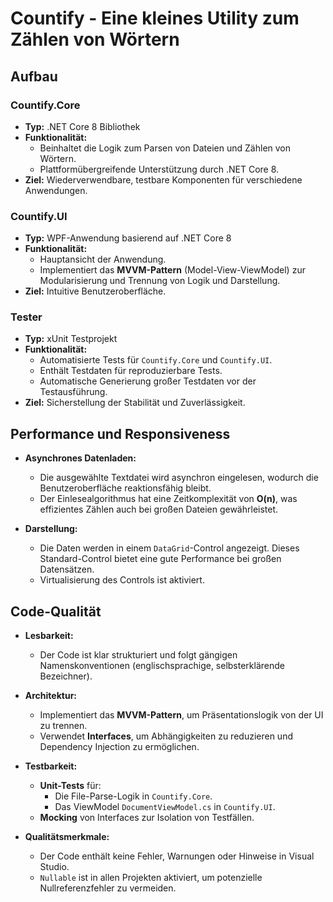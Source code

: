 # Countify - Eine kleines Utility zum Zählen von Wörtern


## Aufbau

### Countify.Core
- **Typ:** .NET Core 8 Bibliothek
- **Funktionalität:** 
  - Beinhaltet die Logik zum Parsen von Dateien und Zählen von Wörtern.
  - Plattformübergreifende Unterstützung durch .NET Core 8.
- **Ziel:** Wiederverwendbare, testbare Komponenten für verschiedene Anwendungen.

### Countify.UI
- **Typ:** WPF-Anwendung basierend auf .NET Core 8
- **Funktionalität:** 
  - Hauptansicht der Anwendung.
  - Implementiert das **MVVM-Pattern** (Model-View-ViewModel) zur Modularisierung und Trennung von Logik und Darstellung.
- **Ziel:** Intuitive Benutzeroberfläche.

### **Tester**
- **Typ:** xUnit Testprojekt
- **Funktionalität:**
  - Automatisierte Tests für `Countify.Core` und `Countify.UI`.
  - Enthält Testdaten für reproduzierbare Tests.
  - Automatische Generierung großer Testdaten vor der Testausführung.
- **Ziel:** Sicherstellung der Stabilität und Zuverlässigkeit.


## Performance und Responsiveness

- **Asynchrones Datenladen:** 
  - Die ausgewählte Textdatei wird asynchron eingelesen, wodurch die Benutzeroberfläche reaktionsfähig bleibt.
  - Der Einlesealgorithmus hat eine Zeitkomplexität von **O(n)**, was effizientes Zählen auch bei großen Dateien gewährleistet.
  
- **Darstellung:** 
  - Die Daten werden in einem `DataGrid`-Control angezeigt. Dieses Standard-Control bietet eine gute Performance bei großen Datensätzen.
  - Virtualisierung des Controls ist aktiviert.


## Code-Qualität

- **Lesbarkeit:**
  - Der Code ist klar strukturiert und folgt gängigen Namenskonventionen (englischsprachige, selbsterklärende Bezeichner).
  
- **Architektur:**
  - Implementiert das **MVVM-Pattern**, um Präsentationslogik von der UI zu trennen.
  - Verwendet **Interfaces**, um Abhängigkeiten zu reduzieren und Dependency Injection zu ermöglichen.

- **Testbarkeit:**
  - **Unit-Tests** für:
    - Die File-Parse-Logik in `Countify.Core`.
    - Das ViewModel `DocumentViewModel.cs` in `Countify.UI`.
  - **Mocking** von Interfaces zur Isolation von Testfällen.

- **Qualitätsmerkmale:**
  - Der Code enthält keine Fehler, Warnungen oder Hinweise in Visual Studio.
  - `Nullable` ist in allen Projekten aktiviert, um potenzielle Nullreferenzfehler zu vermeiden.

